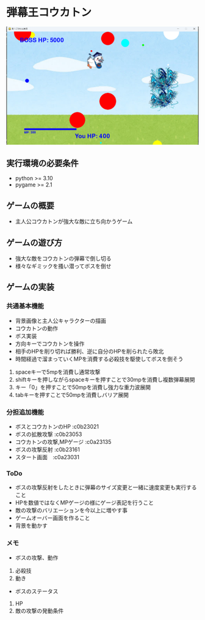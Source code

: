 # 弾幕王コウカトン
![title](fig/koukaton_pinti.png)

## 実行環境の必要条件
* python >= 3.10
* pygame >= 2.1

## ゲームの概要
* 主人公コウカトンが強大な敵に立ち向かうゲーム

## ゲームの遊び方
* 強大な敵をコウカトンの弾幕で倒し切る
* 様々なギミックを搔い潜ってボスを倒せ

## ゲームの実装
### 共通基本機能
* 背景画像と主人公キャラクターの描画
* コウカトンの動作
* ボス実装
* 方向キーでコウカトンを操作
* 相手のHPを削り切れば勝利、逆に自分のHPを削られたら敗北
* 時間経過で溜まっていくMPを消費する必殺技を駆使してボスを倒そう
1. spaceキーで5mpを消費し通常攻撃
2. shiftキーを押しながらspaceキーを押すことで30mpを消費し複数弾幕展開
3. キー「0」を押すことで50mpを消費し強力な重力波展開
4. tabキーを押すことで50mpを消費しバリア展開

### 分担追加機能
* ボスとコウカトンのHP   :c0b23021
* ボスの拡散攻撃 :c0b23053
* コウカトンの攻撃,MPゲージ :c0a23135
* ボスの攻撃反射 :c0b23161
* スタート画面　:c0a23031

### ToDo
* ボスの攻撃反射をしたときに弾幕のサイズ変更と一緒に速度変更も実行すること
* HPを数値ではなくMPゲージの様にゲージ表記を行うこと
* 敵の攻撃のバリエーションを今以上に増やす事
* ゲームオーバー画面を作ること
* 背景を動かす

### メモ
* ボスの攻撃、動作
1. 必殺技
2. 動き
* ボスのステータス
1. HP
2. 敵の攻撃の発動条件

